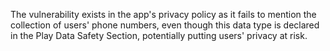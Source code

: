 The vulnerability exists in the app's privacy policy as it fails to mention the collection of users' phone numbers, even though this data type is declared in the Play Data Safety Section, potentially putting users' privacy at risk.